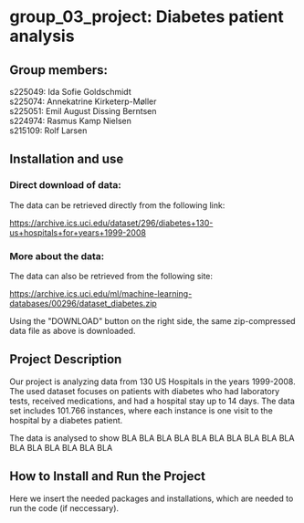# group_03_project: Diabetes patient analysis 

## Group members:

s225049: Ida Sofie Goldschmidt\
s225074: Annekatrine Kirketerp-Møller\
s225051: Emil August Dissing Berntsen\
s224974: Rasmus Kamp Nielsen\
s215109: Rolf Larsen

## Installation and use

### Direct download of data:

The data can be retrieved directly from the following link:

<https://archive.ics.uci.edu/dataset/296/diabetes+130-us+hospitals+for+years+1999-2008>

### More about the data:

The data can also be retrieved from the following site:

<https://archive.ics.uci.edu/ml/machine-learning-databases/00296/dataset_diabetes.zip>

Using the "DOWNLOAD" button on the right side, the same zip-compressed data file as above is downloaded.

## Project Description

Our project is analyzing data from 130 US Hospitals in the years 1999-2008. The used dataset focuses on patients with diabetes who had laboratory tests, received medications, and had a hospital stay up to 14 days. The data set includes 101.766 instances, where each instance is one visit to the hospital by a diabetes patient.

The data is analysed to show BLA BLA BLA BLA BLA BLA BLA BLA BLA BLA BLA BLA BLA BLA BLA BLA

## How to Install and Run the Project

Here we insert the needed packages and installations, which are needed to run the code (if neccessary).
